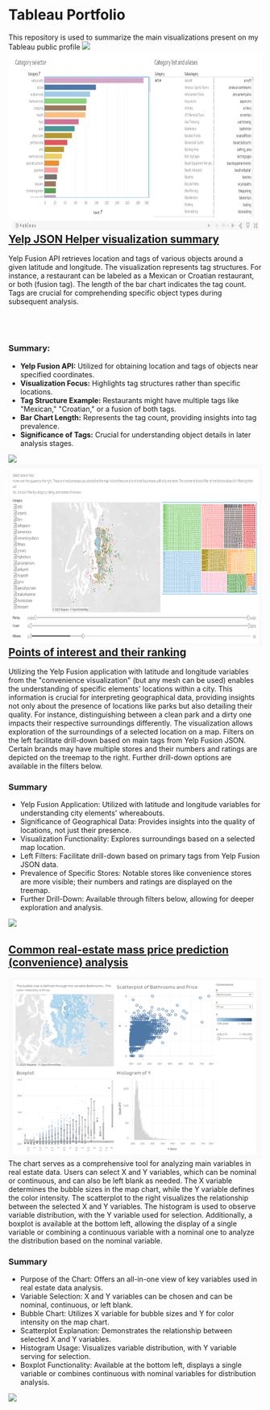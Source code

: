 # Tableau Portfolio
This repository is used to summarize the main visualizations present on my Tableau public profile
<img src="https://user-images.githubusercontent.com/73097560/115834477-dbab4500-a447-11eb-908a-139a6edaec5c.gif">
<img align="left" alt="yelping around yelp categories" src="https://github.com/ssopic/TableauPortfolio/blob/main/yelping%20around%20yelp.png" width="550px" height="360px" />
## [Yelp JSON Helper visualization summary](https://public.tableau.com/app/profile/silvio.sopic/viz/Yelpfusioncategoryhelper/Dashboard1)
Yelp Fusion API retrieves location and tags of various objects around a given latitude and longitude. The visualization represents tag structures. For instance, a restaurant can be labeled as a Mexican or Croatian restaurant, or both (fusion tag). The length of the bar chart indicates the tag count. Tags are crucial for comprehending specific object types during subsequent analysis.
<br>
<br>
<br>
<br>
### Summary:
- **Yelp Fusion API:** Utilized for obtaining location and tags of objects near specified coordinates.
- **Visualization Focus:** Highlights tag structures rather than specific locations.
- **Tag Structure Example:** Restaurants might have multiple tags like "Mexican," "Croatian," or a fusion of both tags.
- **Bar Chart Length:** Represents the tag count, providing insights into tag prevalence.
- **Significance of Tags:** Crucial for understanding object details in later analysis stages.
<img src="https://user-images.githubusercontent.com/73097560/115834477-dbab4500-a447-11eb-908a-139a6edaec5c.gif">
<img align="right" alt="rankings" src="https://github.com/ssopic/TableauPortfolio/blob/main/ratings.png" width="550px" height="360px" />

## [Points of interest and their ranking](https://public.tableau.com/app/profile/silvio.sopic/viz/YelpingaroundKingsCountydoubleselector/Dashboard1)
Utilizing the Yelp Fusion application with latitude and longitude variables from the "convenience visualization" (but any mesh can be used) enables the understanding of specific elements' locations within a city. This information is crucial for interpreting geographical data, providing insights not only about the presence of locations like parks but also detailing their quality. For instance, distinguishing between a clean park and a dirty one impacts their respective surroundings differently. The visualization allows exploration of the surroundings of a selected location on a map. Filters on the left facilitate drill-down based on main tags from Yelp Fusion JSON. Certain brands may have multiple stores and their numbers and ratings are depicted on the treemap to the right. Further drill-down options are available in the filters below.

### Summary
- Yelp Fusion Application: Utilized with latitude and longitude variables for understanding city elements' whereabouts.
- Significance of Geographical Data: Provides insights into the quality of locations, not just their presence.
- Visualization Functionality: Explores surroundings based on a selected map location.
- Left Filters: Facilitate drill-down based on primary tags from Yelp Fusion JSON data.
- Prevalence of Specific Stores: Notable stores like convenience stores are more visible; their numbers and ratings are displayed on the treemap.
- Further Drill-Down: Available through filters below, allowing for deeper exploration and analysis.

<img src="https://user-images.githubusercontent.com/73097560/115834477-dbab4500-a447-11eb-908a-139a6edaec5c.gif">

## [Common real-estate mass price prediction (convenience) analysis](https://public.tableau.com/app/profile/silvio.sopic/viz/KCHousedatawithouttime-seriesinfo/Dashboard3)
<img align="right" alt="rankings" src="https://github.com/ssopic/TableauPortfolio/blob/main/convenience.png" width="550px" height="360px" />
The chart serves as a comprehensive tool for analyzing main variables in real estate data. Users can select X and Y variables, which can be nominal or continuous, and can also be left blank as needed. The X variable determines the bubble sizes in the map chart, while the Y variable defines the color intensity. The scatterplot to the right visualizes the relationship between the selected X and Y variables. The histogram is used to observe variable distribution, with the Y variable used for selection. Additionally, a boxplot is available at the bottom left, allowing the display of a single variable or combining a continuous variable with a nominal one to analyze the distribution based on the nominal variable.

### Summary
- Purpose of the Chart: Offers an all-in-one view of key variables used in real estate data analysis.
- Variable Selection: X and Y variables can be chosen and can be nominal, continuous, or left blank.
- Bubble Chart: Utilizes X variable for bubble sizes and Y for color intensity on the map chart.
- Scatterplot Explanation: Demonstrates the relationship between selected X and Y variables.
- Histogram Usage: Visualizes variable distribution, with Y variable serving for selection.
- Boxplot Functionality: Available at the bottom left, displays a single variable or combines continuous with nominal variables for distribution analysis.

<img src="https://user-images.githubusercontent.com/73097560/115834477-dbab4500-a447-11eb-908a-139a6edaec5c.gif">



